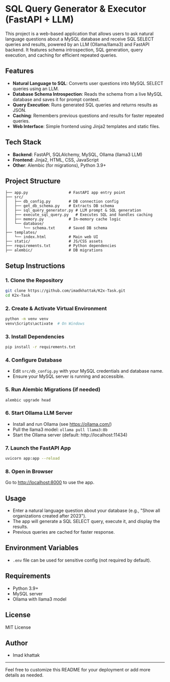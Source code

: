 
# SQL Query Generator & Executor (FastAPI + LLM)

This project is a web-based application that allows users to ask natural language questions about a MySQL database and receive SQL SELECT queries and results, powered by an LLM (Ollama/llama3) and FastAPI backend. It features schema introspection, SQL generation, query execution, and caching for efficient repeated queries.

## Features
- **Natural Language to SQL**: Converts user questions into MySQL SELECT queries using an LLM.
- **Database Schema Introspection**: Reads the schema from a live MySQL database and saves it for prompt context.
- **Query Execution**: Runs generated SQL queries and returns results as JSON.
- **Caching**: Remembers previous questions and results for faster repeated queries.
- **Web Interface**: Simple frontend using Jinja2 templates and static files.

## Tech Stack
- **Backend**: FastAPI, SQLAlchemy, MySQL, Ollama (llama3 LLM)
- **Frontend**: Jinja2, HTML, CSS, JavaScript
- **Other**: Alembic (for migrations), Python 3.9+

## Project Structure
```
├── app.py                  # FastAPI app entry point
├── src/
│   ├── db_config.py        # DB connection config
│   ├── get_db_schema.py    # Extracts DB schema
│   ├── sql_query_generator.py # LLM prompt & SQL generation
│   ├── execute_sql_query.py   # Executes SQL and handles caching
│   ├── memory.py           # In-memory cache logic
│   └── database/
│       └── schema.txt      # Saved DB schema
├── templates/
│   └── index.html          # Main web UI
├── static/                 # JS/CSS assets
├── requirements.txt        # Python dependencies
├── alembic/                # DB migrations
```

## Setup Instructions

### 1. Clone the Repository
```sh
git clone https://github.com/imadkhattak/K2x-Task.git
cd K2x-Task
```

### 2. Create & Activate Virtual Environment
```sh
python -m venv venv
venv\Scripts\activate  # On Windows
```

### 3. Install Dependencies
```sh
pip install -r requirements.txt
```

### 4. Configure Database
- Edit `src/db_config.py` with your MySQL credentials and database name.
- Ensure your MySQL server is running and accessible.

### 5. Run Alembic Migrations (if needed)
```sh
alembic upgrade head
```

### 6. Start Ollama LLM Server
- Install and run Ollama (see https://ollama.com/)
- Pull the llama3 model: `ollama pull llama3:8b`
- Start the Ollama server (default: http://localhost:11434)

### 7. Launch the FastAPI App
```sh
uvicorn app:app --reload
```

### 8. Open in Browser
Go to [http://localhost:8000](http://localhost:8000) to use the app.

## Usage
- Enter a natural language question about your database (e.g., "Show all organizations created after 2023").
- The app will generate a SQL SELECT query, execute it, and display the results.
- Previous queries are cached for faster response.

## Environment Variables
- `.env` file can be used for sensitive config (not required by default).

## Requirements
- Python 3.9+
- MySQL server
- Ollama with llama3 model

## License
MIT License

## Author
- Imad khattak

---
Feel free to customize this README for your deployment or add more details as needed.
